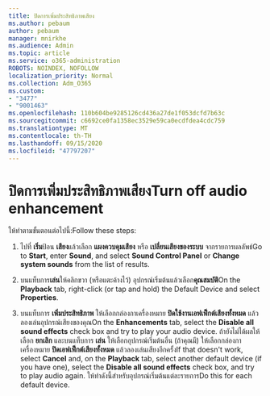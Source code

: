 ```yaml
---
title: ปิดการเพิ่มประสิทธิภาพเสียง
ms.author: pebaum
author: pebaum
manager: mnirkhe
ms.audience: Admin
ms.topic: article
ms.service: o365-administration
ROBOTS: NOINDEX, NOFOLLOW
localization_priority: Normal
ms.collection: Adm_O365
ms.custom:
- "3477"
- "9001463"
ms.openlocfilehash: 110b604be9285126cd436a27de1f053dcfd7b63c
ms.sourcegitcommit: c6692ce0fa1358ec3529e59ca0ecdfdea4cdc759
ms.translationtype: MT
ms.contentlocale: th-TH
ms.lasthandoff: 09/15/2020
ms.locfileid: "47797207"
---
```

# <a name="turn-off-audio-enhancement"></a><span data-ttu-id="bf725-102">ปิดการเพิ่มประสิทธิภาพเสียง</span><span class="sxs-lookup"><span data-stu-id="bf725-102">Turn off audio enhancement</span></span>

<span data-ttu-id="bf725-103">ให้ทำตามขั้นตอนต่อไปนี้:</span><span class="sxs-lookup"><span data-stu-id="bf725-103">Follow these steps:</span></span>

1. <span data-ttu-id="bf725-104">ไปที่ **เริ่ม**ป้อน **เสียง**แล้วเลือก **แผงควบคุมเสียง** หรือ **เปลี่ยนเสียงของระบบ** จากรายการผลลัพธ์</span><span class="sxs-lookup"><span data-stu-id="bf725-104">Go to **Start**, enter **Sound**, and select **Sound Control Panel** or **Change system sounds** from the list of results.</span></span>

2. <span data-ttu-id="bf725-105">บนแท็บการ**เล่น**ให้คลิกขวา (หรือแตะค้างไว้) อุปกรณ์เริ่มต้นแล้วเลือก**คุณสมบัติ**</span><span class="sxs-lookup"><span data-stu-id="bf725-105">On the **Playback** tab, right-click (or tap and hold) the Default Device and select **Properties**.</span></span>

3. <span data-ttu-id="bf725-106">บนแท็บการ **เพิ่มประสิทธิภาพ** ให้เลือกกล่องกาเครื่องหมาย **ปิดใช้งานเอฟเฟ็กต์เสียงทั้งหมด** แล้วลองเล่นอุปกรณ์เสียงของคุณ</span><span class="sxs-lookup"><span data-stu-id="bf725-106">On the **Enhancements** tab, select the **Disable all sound effects** check box and try to play your audio device.</span></span> <span data-ttu-id="bf725-107">ถ้ายังไม่ได้ผลให้เลือก **ยกเลิก** และบนแท็บการ **เล่น** ให้เลือกอุปกรณ์เริ่มต้นอื่น (ถ้าคุณมี) ให้เลือกกล่องกาเครื่องหมาย **ปิดเอฟเฟ็กต์เสียงทั้งหมด** แล้วลองเล่นเสียงอีกครั้ง</span><span class="sxs-lookup"><span data-stu-id="bf725-107">If that doesn't work, select **Cancel** and, on the **Playback** tab, select another default device (if you have one), select the **Disable all sound effects** check box, and try to play audio again.</span></span> <span data-ttu-id="bf725-108">ให้ทำดังนี้สำหรับอุปกรณ์เริ่มต้นแต่ละรายการ</span><span class="sxs-lookup"><span data-stu-id="bf725-108">Do this for each default device.</span></span>
